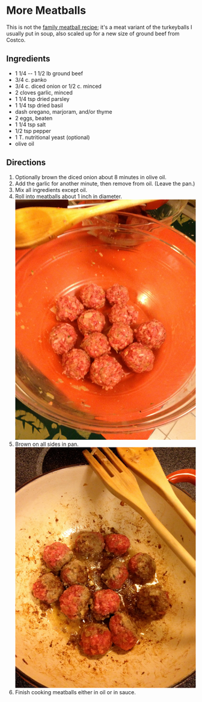 # More Meatballs

This is not the [family meatball recipe](../meat/meatballs.md); it's a meat variant of the turkeyballs I usually put in soup, also scaled up for a new size of ground beef from Costco.

## Ingredients

* 1 1/4 -- 1 1/2 lb ground beef
* 3/4 c. panko
* 3/4 c. diced onion or 1/2 c. minced
* 2 cloves garlic, minced
* 1 1/4 tsp dried parsley
* 1 1/4 tsp dried basil
* dash oregano, marjoram, and/or thyme
* 2 eggs, beaten
* 1 1/4 tsp salt
* 1/2 tsp pepper
* 1 T. nutritional yeast (optional)
* olive oil

## Directions

1. Optionally brown the diced onion about 8 minutes in olive oil.
2. Add the garlic for another minute, then remove from oil.  (Leave the pan.)
2. Mix all ingredients except oil.
3. Roll into meatballs about 1 inch in diameter.  ![raw](../images/raw.jpg)
4. Brown on all sides in pan.  ![browning](../images/browning.jpg)
5. Finish cooking meatballs either in oil or in sauce.
